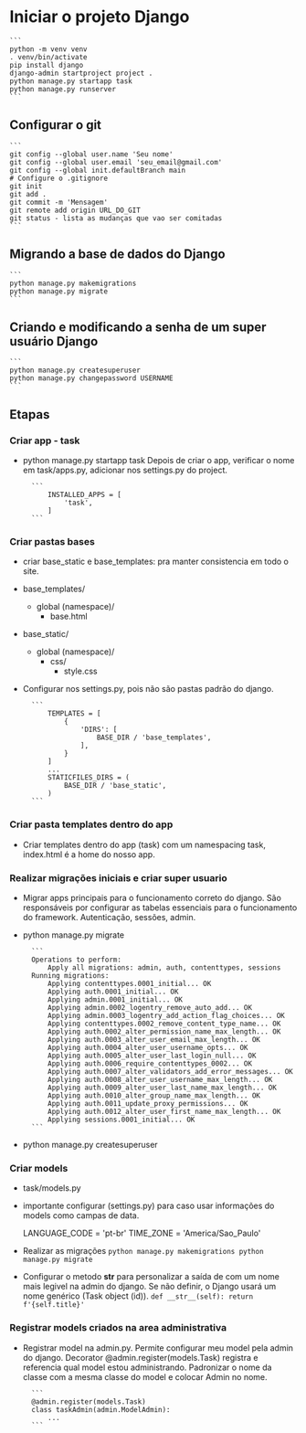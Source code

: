 # Iniciar o projeto Django

    ```
    python -m venv venv
    . venv/bin/activate
    pip install django
    django-admin startproject project .
    python manage.py startapp task
    python manage.py runserver
    ```

## Configurar o git

    ```
    git config --global user.name 'Seu nome'
    git config --global user.email 'seu_email@gmail.com'
    git config --global init.defaultBranch main
    # Configure o .gitignore
    git init
    git add .
    git commit -m 'Mensagem'
    git remote add origin URL_DO_GIT
    git status - lista as mudanças que vao ser comitadas
    ```

## Migrando a base de dados do Django

    ```
    python manage.py makemigrations
    python manage.py migrate
    ```

## Criando e modificando a senha de um super usuário Django

    ```
    python manage.py createsuperuser
    python manage.py changepassword USERNAME
    ```

## Etapas

### Criar app - task

- python manage.py startapp task
    Depois de criar o app, verificar o nome em task/apps.py, adicionar nos settings.py do project.

        ```
            INSTALLED_APPS = [
                'task',
            ]
        ```

### Criar pastas bases

- criar base_static e base_templates: pra manter consistencia em todo o site.

- base_templates/
  - global (namespace)/
    - base.html
- base_static/
  - global (namespace)/
    - css/
      - style.css

- Configurar nos settings.py, pois não são pastas padrão do django.

        ```
            TEMPLATES = [
                {
                    'DIRS': [
                        BASE_DIR / 'base_templates',
                    ],
                }
            ]
            ...
            STATICFILES_DIRS = (
                BASE_DIR / 'base_static',
            )
        ```

### Criar pasta templates dentro do app

- Criar templates dentro do app (task) com um namespacing task, index.html é a home do nosso app.

### Realizar migrações iniciais e criar super usuario

- Migrar apps principais para o funcionamento correto do django. São responsáveis por configurar as tabelas essenciais para o funcionamento do framework. Autenticação, sessões, admin.

- python manage.py migrate

        ```
        Operations to perform:
            Apply all migrations: admin, auth, contenttypes, sessions
        Running migrations:
            Applying contenttypes.0001_initial... OK
            Applying auth.0001_initial... OK
            Applying admin.0001_initial... OK
            Applying admin.0002_logentry_remove_auto_add... OK
            Applying admin.0003_logentry_add_action_flag_choices... OK
            Applying contenttypes.0002_remove_content_type_name... OK
            Applying auth.0002_alter_permission_name_max_length... OK
            Applying auth.0003_alter_user_email_max_length... OK
            Applying auth.0004_alter_user_username_opts... OK
            Applying auth.0005_alter_user_last_login_null... OK
            Applying auth.0006_require_contenttypes_0002... OK
            Applying auth.0007_alter_validators_add_error_messages... OK
            Applying auth.0008_alter_user_username_max_length... OK
            Applying auth.0009_alter_user_last_name_max_length... OK
            Applying auth.0010_alter_group_name_max_length... OK
            Applying auth.0011_update_proxy_permissions... OK
            Applying auth.0012_alter_user_first_name_max_length... OK
            Applying sessions.0001_initial... OK
        ```

- python manage.py createsuperuser

### Criar models

- task/models.py
- importante configurar (settings.py) para caso usar informações do models como campas de data.

    LANGUAGE_CODE = 'pt-br'
    TIME_ZONE = 'America/Sao_Paulo'

- Realizar as migrações
        ```
        python manage.py makemigrations
        python manage.py migrate
        ```
- Configurar o metodo __str__ para personalizar a saída de com um nome mais legivel na admin do django. Se não definir, o Django usará um nome genérico (Task object (id)).
        ```
        def __str__(self):
            return f'{self.title}'
        ```

### Registrar models criados na area administrativa

- Registrar model na admin.py. Permite configurar meu model pela admin do django. Decorator @admin.register(models.Task) registra e referencia qual model estou administrando. Padronizar o nome da classe com a mesma classe do model e colocar Admin no nome.

        ``` 
        @admin.register(models.Task)
        class taskAdmin(admin.ModelAdmin):
            ...
        ```

<!-- ###  -->
<!-- pendencias - campo datefield no models.py -->